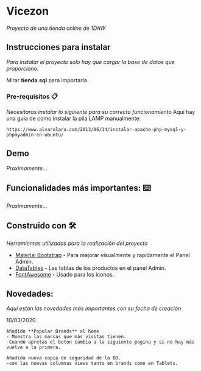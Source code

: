 # Vicezon

_Proyecto de una tienda online de 1DAW_

## Instrucciones para instalar

_Para instalar el proyecto solo hay que cargar la base de datos que proporciono._

Mirar **tienda.sql** para importarla.

### Pre-requisitos 📋

_Necesitaras instalar lo siguiente para su correcto funcionamiento_
Aqui hay una guia de como instalar la pila LAMP manualmente:
```
https://www.alvarolara.com/2013/06/14/instalar-apache-php-mysql-y-phpmyadmin-en-ubuntu/
```

## Demo

_Proximamente..._

## Funcionalidades más importantes: ⌨️

_Proximamente..._

## Construido con 🛠️

_Herramientas utilizadas para la realización del proyecto_

* [Material Bootstrap](https://mdbootstrap.com/) - Para mejorar visualmente y rapidamente el Panel Admin.
* [DataTables](https://datatables.net/) - Las tablas de los productos en el panel Admin.
* [FontAwesome](https://fontawesome.com/) - Usado para los iconos.

## Novedades:
_Aqui estan las novedades más importantes con su fecha de creación_

10/03/2020
```
Añadido **Popular Brands** al home
- Muestra las marcas que más visitas tienen.
-Cuando apretas el boton cambia a la siguiente pagina y si no hay más vuelve a la primera.

Añadida nueva copia de seguridad de la BD.
-con las nuevas columnas views tanto en brands como en Tablets.
```
